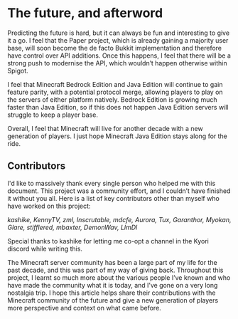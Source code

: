 # The future, and afterword

Predicting the future is hard, but it can always be fun and interesting to give it a go. I feel that the Paper project, which is already gaining a majority user base, will soon become the de facto Bukkit implementation and therefore have control over API additions. Once this happens, I feel that there will be a strong push to modernise the API, which wouldn’t happen otherwise within Spigot.

I feel that Minecraft Bedrock Edition and Java Edition will continue to gain feature parity, with a potential protocol merge, allowing players to play on the servers of either platform natively. Bedrock Edition is growing much faster than Java Edition, so if this does not happen Java Edition servers will struggle to keep a player base.

Overall, I feel that Minecraft will live for another decade with a new generation of players. I just hope Minecraft Java Edition stays along for the ride.

## Contributors

I'd like to massively thank every single person who helped me with this document. This project was a community effort, and I couldn’t have finished it without you all. Here is a list of key contributors other than myself who have worked on this project:

_kashike, KennyTV, zml, Inscrutable, mdcfe, Aurora, Tux, Garanthor, Myokan, Glare, stifflered, mbaxter, DemonWav, LlmDl_

Special thanks to kashike for letting me co-opt a channel in the Kyori discord while writing this.

The Minecraft server community has been a large part of my life for the past decade, and this was part of my way of giving back. Throughout this project, I learnt so much more about the various people I’ve known and who have made the community what it is today, and I’ve gone on a very long nostalgia trip. I hope this article helps share their contributions with the Minecraft community of the future and give a new generation of players more perspective and context on what came before.

